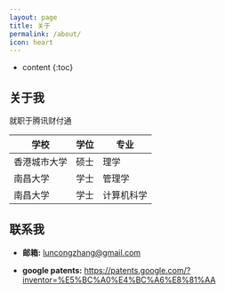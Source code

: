 ```yaml
---
layout: page
title: 关于
permalink: /about/
icon: heart
---
```


* content
{:toc}

## 关于我

就职于腾讯财付通

|  学校   | 学位  | 专业  |
|  ----  | ----  | ----   |
| 香港城市大学 | 硕士  | 理学  |
| 南昌大学  | 学士  | 管理学  |
| 南昌大学  | 学士  | 计算机科学  |

## 联系我

* **邮箱:** luncongzhang@gmail.com
  
* **google patents:** https://patents.google.com/?inventor=%E5%BC%A0%E4%BC%A6%E8%81%AA

